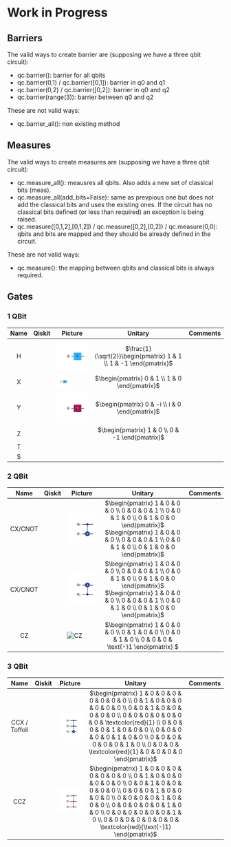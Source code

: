 <h1>Work in Progress</h1>

## Barriers

The valid ways to create barrier are (supposing we have a three qbit circuit):  
-	qc.barrier(): barrier for all qbits  
-	qc.barrier(0,1) / qc.barrier([0,1]): barrier in q0 and q1  
-	qc.barrier(0,2) / qc.barrier([0,2]): barrier in q0 and q2  
-	qc.barrier(range(3)): barrier between q0 and q2  

These are not valid ways:
-	qc.barrier_all(): non existing method  

## Measures

The valid ways to create measures are (supposing we have a three qbit circuit):  
-	qc.measure_all(): meausres all qbits. Also adds a new set of classical bits (meas).  
-	qc.measure_all(add_bits=False): same as prevpious one but does not add the classical bits and uses the existing ones. If the circuit has no classical bits defined (or less than required) an exception is being raised.   
-	qc.measure([0,1,2],[0,1,2]) / qc.measure([0,2],[0,2]) / qc.measure(0,0): qbits and bits are mapped and they should be already defined in the circuit.  

These are not valid ways:  
-	qc.measure(): the mapping between qbits and classical bits is always required.

## Gates

### 1 QBit

| Name | Qiskit | Picture | Unitary | Comments |
| :--: | ------ | ------- | :-----: | -------- |
| H |   | ![Hadamard]( ./circuits/S_circuit.png ) | $`\frac{1}{\sqrt{2}}\begin{pmatrix} 1 & 1  \\ 1 & -1  \end{pmatrix}`$  |  |
| X |  |  <img width="40%" height="40%" alt="X Gate" src="./circuits/S_circuit.png"> | $`\begin{pmatrix} 0 & 1  \\ 1 & 0  \end{pmatrix}`$  |  |
| Y |  |  ![Y](/circuits/Y_circuit.png) | $`\begin{pmatrix} 0 & -i  \\ i & 0  \end{pmatrix}`$ |  |
| Z |  |  | $`\begin{pmatrix} 1 & 0  \\ 0 & -1  \end{pmatrix}`$ |  |
| T |  |  |  |  |
| S |  |  |  |  |
### 2 QBit
| Name | Qiskit | Picture | Unitary | Comments |
| :--: | ------ | ------- | :-----: | -------- |
| CX/CNOT |  | ![CX01](/circuits/CX01_circuit.png) | $`\begin{pmatrix} 1 & 0 & 0 & 0 \\ 0 & 0 & 0 & 1 \\ 0 & 0 & 1 & 0 \\ 0 & 1 & 0 & 0 \end{pmatrix}`$ <br> $`\begin{pmatrix} 1 & 0 & 0 & 0 \\ 0 & 0 & 0 & 1 \\ 0 & 0 & 1 & 0 \\ 0 & 1 & 0 & 0 \end{pmatrix}`$ | |
| CX/CNOT |  | ![CX10](/circuits/CX10_circuit.png) | $`\begin{pmatrix} 1 & 0 & 0 & 0 \\ 0 & 0 & 0 & 1 \\ 0 & 0 & 1 & 0 \\ 0 & 1 & 0 & 0 \end{pmatrix}`$ <br> $`\begin{pmatrix} 1 & 0 & 0 & 0 \\ 0 & 0 & 0 & 1 \\ 0 & 0 & 1 & 0 \\ 0 & 1 & 0 & 0 \end{pmatrix}`$ | |
| CZ |  | ![CZ](/circuits/CZ_circuit.png) | $`\begin{pmatrix} 1 & 0 & 0 & 0 \\ 0 & 1 & 0 & 0 \\ 0 & 0 & 1 & 0 \\ 0 & 0 & 0 & \text{-}1 \end{pmatrix} `$ | |
### 3 QBit
| Name | Qiskit | Picture | Unitary | Comments |
| :--: | ------ | ------- | :-----: | -------- |
| CCX / Toffoli |  | ![CCX012](/circuits/CCX012_circuit.png) | $`\begin{pmatrix} 1 & 0 & 0 & 0 & 0 & 0 & 0 & 0 \\ 0 & 1 & 0 & 0 & 0 & 0 & 0 & 0 \\ 0 & 0 & 1 & 0 & 0 & 0 & 0 & 0 \\ 0 & 0 & 0 & 0 & 0 & 0 & 0 & \textcolor{red}{1} \\ 0 & 0 & 0 & 0 & 1 & 0 & 0 & 0 \\ 0 & 0 & 0 & 0 & 0 & 1 & 0 & 0 \\ 0 & 0 & 0 & 0 & 0 & 0 & 1 & 0 \\ 0 & 0 & 0 & \textcolor{red}{1} & 0 & 0 & 0 & 0 \end{pmatrix}`$ | |
| CCZ |  | ![CCZ210](/circuits/CCZ210_circuit.png) | $`\begin{pmatrix} 1 & 0 & 0 & 0 & 0 & 0 & 0 & 0 \\ 0 & 1 & 0 & 0 & 0 & 0 & 0 & 0 \\ 0 & 0 & 1 & 0 & 0 & 0 & 0 & 0 \\ 0 & 0 & 0 & 1 & 0 & 0 & 0 & 0 \\ 0 & 0 & 0 & 0 & 1 & 0 & 0 & 0 \\ 0 & 0 & 0 & 0 & 0 & 1 & 0 & 0 \\ 0 & 0 & 0 & 0 & 0 & 0 & 1 & 0 \\ 0 & 0 & 0 & 0 & 0 & 0 & 0 & \textcolor{red}{\text{-}1} \end{pmatrix}`$ | |

